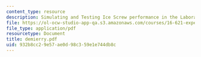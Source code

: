 ```yaml
---
content_type: resource
description: Simulating and Testing Ice Screw performance in the Laboratory
file: https://ol-ocw-studio-app-qa.s3.amazonaws.com/courses/16-621-experimental-projects-i-spring-2003/932b8cc29e57ae0d98c359e1e744db8c_demierry.pdf
file_type: application/pdf
resourcetype: Document
title: demierry.pdf
uid: 932b8cc2-9e57-ae0d-98c3-59e1e744db8c
---
```

